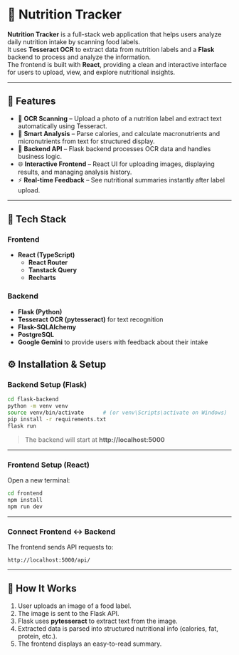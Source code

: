 # 🥗 Nutrition Tracker

**Nutrition Tracker** is a full-stack web application that helps users analyze daily nutrition intake by scanning food labels.  
It uses **Tesseract OCR** to extract data from nutrition labels and a **Flask** backend to process and analyze the information.  
The frontend is built with **React**, providing a clean and interactive interface for users to upload, view, and explore nutritional insights.

---

## 🚀 Features

- 📸 **OCR Scanning** – Upload a photo of a nutrition label and extract text automatically using Tesseract.
- 🧠 **Smart Analysis** – Parse calories, and calculate macronutrients and micronutrients from text for structured display.
- 💾 **Backend API** – Flask backend processes OCR data and handles business logic.
- 🌐 **Interactive Frontend** – React UI for uploading images, displaying results, and managing analysis history.
- ⚡ **Real-time Feedback** – See nutritional summaries instantly after label upload.

---

## 🧩 Tech Stack

### Frontend
- **React (TypeScript)**
  - **React Router**
  - **Tanstack Query**
  - **Recharts**

### Backend
- **Flask (Python)**
- **Tesseract OCR (pytesseract)** for text recognition
- **Flask-SQLAlchemy**
- **PostgreSQL**
- **Google Gemini** to provide users with feedback about their intake

## ⚙️ Installation & Setup

### Backend Setup (Flask)
```bash
cd flask-backend
python -m venv venv
source venv/bin/activate      # (or venv\Scripts\activate on Windows)
pip install -r requirements.txt
flask run
```

> The backend will start at **http://localhost:5000**

---

### Frontend Setup (React)
Open a new terminal:
```bash
cd frontend
npm install
npm run dev
```

---

### Connect Frontend ↔ Backend

The frontend sends API requests to:
```
http://localhost:5000/api/
```

---

## 🧠 How It Works

1. User uploads an image of a food label.  
2. The image is sent to the Flask API.  
3. Flask uses **pytesseract** to extract text from the image.  
4. Extracted data is parsed into structured nutritional info (calories, fat, protein, etc.).  
5. The frontend displays an easy-to-read summary.


